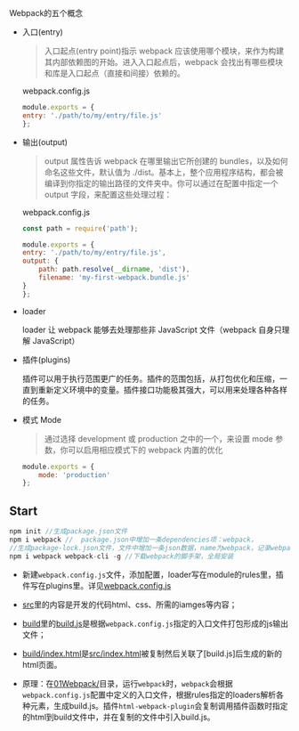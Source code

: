 Webpack的五个概念
+ 入口(entry)

    >入口起点(entry point)指示 webpack 应该使用哪个模块，来作为构建其内部依赖图的开始。进入入口起点后，webpack 会找出有哪些模块和库是入口起点（直接和间接）依赖的。

    webpack.config.js
    ```js
    module.exports = {
    entry: './path/to/my/entry/file.js'
    };
    ```
+ 输出(output)
    
    >output 属性告诉 webpack 在哪里输出它所创建的 bundles，以及如何命名这些文件，默认值为 ./dist。基本上，整个应用程序结构，都会被编译到你指定的输出路径的文件夹中。你可以通过在配置中指定一个 output 字段，来配置这些处理过程：

    webpack.config.js
    ```js
    const path = require('path');

    module.exports = {
    entry: './path/to/my/entry/file.js',
    output: {
        path: path.resolve(__dirname, 'dist'),
        filename: 'my-first-webpack.bundle.js'
    }
    };
    ```

+ loader

    loader 让 webpack 能够去处理那些非 JavaScript 文件（webpack 自身只理解 JavaScript）
+ 插件(plugins)

    插件可以用于执行范围更广的任务。插件的范围包括，从打包优化和压缩，一直到重新定义环境中的变量。插件接口功能极其强大，可以用来处理各种各样的任务。
+ 模式 Mode

    >通过选择 development 或 production 之中的一个，来设置 mode 参数，你可以启用相应模式下的 webpack 内置的优化
    ```js
    module.exports = {
        mode: 'production'
    };
    ```
## Start

```js
npm init //生成package.json文件
npm i webpack //  package.json中增加一条dependencies项：webpack，
//生成package-lock.json文件，文件中增加一条json数据，name为webpack，记录webpack的依赖包......
npm i webpack webpack-cli -g //下载webpack的脚手架，全局安装
```
+ 新建`webpack.config.js`文件，添加配置，loader写在module的rules里，插件写在plugins里。详见[webpack.config.js](./01Webpack/webpack.config.js)

+ [src](01Webpack/src)里的内容是开发的代码html、css、所需的iamges等内容；
+ [build](01Webpack/build)里的[build.js](01Webpack/build/build.js)是根据`webpack.config.js`指定的入口文件打包形成的js输出文件；
+ [build/index.html](01Webpack/build/index.html)是[src/index.html](01Webpack/src/index.html)被复制然后关联了[build.js]后生成的新的html页面。
+ 原理：在[01Webpack/](01Webpack/)目录，运行`webpack`时，`webpack`会根据`webpack.config.js`配置中定义的入口文件，根据rules指定的loaders解析各种元素，生成build.js。插件`html-webpack-plugin`会复制调用插件函数时指定的html到build文件中，并在复制的文件中引入build.js。